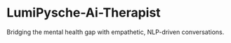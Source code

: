 # LumiPysche-Ai-Therapist
 Bridging the mental health gap with empathetic, NLP-driven conversations.
